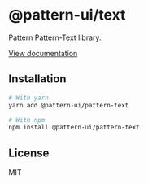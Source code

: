 # @pattern-ui/text

Pattern Pattern-Text library.

[View documentation](https://pattern.icu/)

## Installation

```sh
# With yarn
yarn add @pattern-ui/pattern-text

# With npm
npm install @pattern-ui/pattern-text
```

## License

MIT
